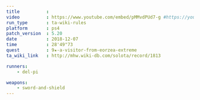 ```yaml
---
title          :
video          : https://www.youtube.com/embed/pMMvdPUd7-g #https://youtu.be/pMMvdPUd7-g
run_type       : ta-wiki-rules
platform       : ps4
patch_version  : 5.20
date           : 2018-12-07
time           : 28'49"73
quest          : 9★-a-visitor-from-eorzea-extreme
ta_wiki_link   : http://mhw.wiki-db.com/solota/record/1813

runners:
    - del-pi

weapons:
    - sword-and-shield
---
```

